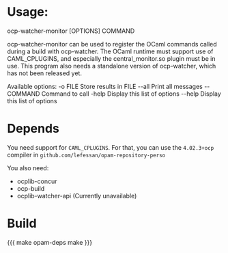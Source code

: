 
# Usage:

ocp-watcher-monitor [OPTIONS] COMMAND

ocp-watcher-monitor can be used to register the OCaml commands called during
a build with ocp-watcher. The OCaml runtime must support use of CAML_CPLUGINS,
and especially the central_monitor.so plugin must be in use.
This program also needs a standalone version of ocp-watcher, which has not been
released yet.

Available options:
  -o FILE    Store results in FILE
  --all      Print all messages
  -- COMMAND Command to call
  -help      Display this list of options
  --help     Display this list of options

# Depends

You need support for `CAML_CPLUGINS`. For that, you can use the
`4.02.3+ocp` compiler in `github.com/lefessan/opam-repository-perso`

You also need:
* ocplib-concur
* ocp-build
* ocplib-watcher-api (Currently unavailable)

# Build

{{{
make opam-deps
make
}}}



